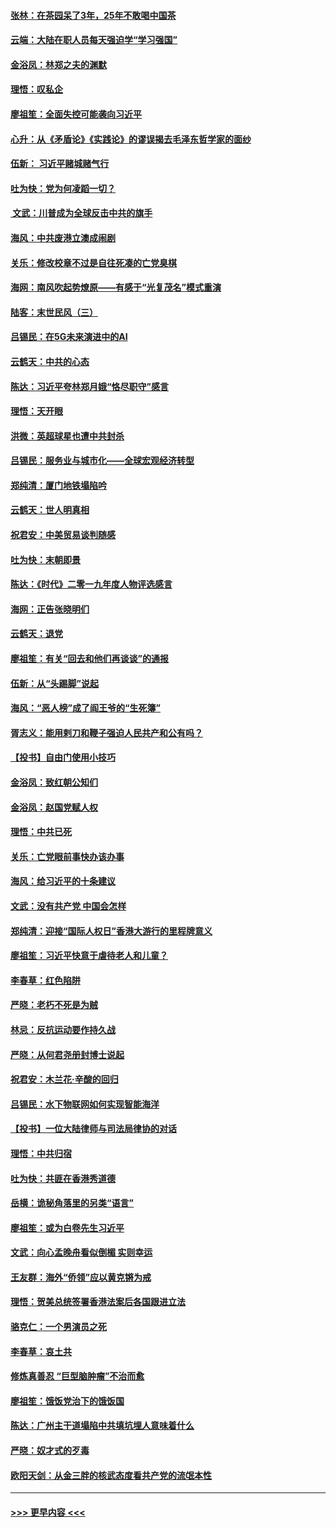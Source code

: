 #### [张林：在茶园呆了3年，25年不敢喝中国茶](../pages/nsc993/n11739240.md?t=12230933) 
#### [云端：大陆在职人员每天强迫学“学习强国”](../pages/nsc993/n11738735.md?t=12230933) 
#### [金浴凤：林郑之夫的渊默](../pages/nsc993/n11737735.md?t=12230933) 
#### [理悟：叹私企](../pages/nsc993/n11737715.md?t=12230933) 
#### [廖祖笙：全面失控可能袭向习近平](../pages/nsc993/n11737704.md?t=12230933) 
#### [心升：从《矛盾论》《实践论》的谬误揭去毛泽东哲学家的面纱](../pages/nsc993/n11736962.md?t=12230933) 
#### [伍新： 习近平赌城赌气行](../pages/nsc993/n11736929.md?t=12230933) 
#### [吐为快：党为何凌蹈一切？](../pages/nsc993/n11736915.md?t=12230933) 
#### [ 文武：川普成为全球反击中共的旗手](../pages/nsc993/n11736882.md?t=12230933) 
#### [海风：中共废港立澳成闹剧](../pages/nsc993/n11735857.md?t=12230933) 
#### [关乐：修改校章不过是自往死凑的亡党臭棋](../pages/nsc993/n11735097.md?t=12230933) 
#### [海网：南风吹起势燎原——有感于“光复茂名”模式重演](../pages/nsc993/n11732308.md?t=12230933) 
#### [陆客：末世民风（三）](../pages/nsc993/n11732211.md?t=12230933) 
#### [吕锡民：在5G未来演进中的AI](../pages/nsc993/n11730010.md?t=12230933) 
#### [云鹤天：中共的心态](../pages/nsc993/n11729906.md?t=12230933) 
#### [陈达：习近平夸林郑月娥“恪尽职守”感言](../pages/nsc993/n11729881.md?t=12230933) 
#### [理悟：天开眼](../pages/nsc993/n11729699.md?t=12230933) 
#### [洪微：英超球星也遭中共封杀](../pages/nsc993/n11727243.md?t=12230933) 
#### [吕锡民：服务业与城市化——全球宏观经济转型](../pages/nsc993/n11725845.md?t=12230933) 
#### [郑纯清：厦门地铁塌陷吟](../pages/nsc993/n11725813.md?t=12230933) 
#### [云鹤天：世人明真相](../pages/nsc993/n11725621.md?t=12230933) 
#### [祝君安：中美贸易谈判随感](../pages/nsc993/n11725609.md?t=12230933) 
#### [吐为快：末朝即景](../pages/nsc993/n11723365.md?t=12230933) 
#### [陈达：《时代》二零一九年度人物评选感言](../pages/nsc993/n11723337.md?t=12230933) 
#### [海网：正告张晓明们](../pages/nsc993/n11723228.md?t=12230933) 
#### [云鹤天：退党](../pages/nsc993/n11723056.md?t=12230933) 
#### [廖祖笙：有关“回去和他们再谈谈”的通报](../pages/nsc993/n11722442.md?t=12230933) 
#### [伍新：从“头踢脚”说起](../pages/nsc993/n11722429.md?t=12230933) 
#### [海风：“恶人榜”成了阎王爷的“生死簿”](../pages/nsc993/n11722272.md?t=12230933) 
#### [胥志义：能用剌刀和鞭子强迫人民共产和公有吗？](../pages/nsc993/n11720569.md?t=12230933) 
#### [【投书】自由门使用小技巧](../pages/nsc993/n11720180.md?t=12230933) 
#### [金浴凤：致红朝公知们](../pages/nsc993/n11720563.md?t=12230933) 
#### [金浴凤：赵国党赋人权](../pages/nsc993/n11720533.md?t=12230933) 
#### [理悟：中共已死](../pages/nsc993/n11720233.md?t=12230933) 
#### [关乐：亡党眼前事快办该办事](../pages/nsc993/n11719160.md?t=12230933) 
#### [海风：给习近平的十条建议](../pages/nsc993/n11717616.md?t=12230933) 
#### [文武：没有共产党 中国会怎样](../pages/nsc993/n11717584.md?t=12230933) 
#### [郑纯清：迎接“国际人权日”香港大游行的里程牌意义](../pages/nsc993/n11717417.md?t=12230933) 
#### [廖祖笙：习近平快意于虐待老人和儿童？](../pages/nsc993/n11715313.md?t=12230933) 
#### [李春草：红色陷阱](../pages/nsc993/n11715029.md?t=12230933) 
#### [严晓：老朽不死是为贼](../pages/nsc993/n11712910.md?t=12230933) 
#### [林忌：反抗运动要作持久战](../pages/nsc993/n11712623.md?t=12230933) 
#### [严晓：从何君尧册封博士说起](../pages/nsc993/n11712465.md?t=12230933) 
#### [祝君安：木兰花·辛酸的回归](../pages/nsc993/n11712381.md?t=12230933) 
#### [吕锡民：水下物联网如何实现智能海洋](../pages/nsc993/n11711158.md?t=12230933) 
#### [【投书】一位大陆律师与司法局律协的对话](../pages/nsc993/n11709675.md?t=12230933) 
#### [理悟：中共归宿](../pages/nsc993/n11710059.md?t=12230933) 
#### [吐为快：共匪在香港秀道德](../pages/nsc993/n11709979.md?t=12230933) 
#### [岳横：诡秘角落里的另类“语言”](../pages/nsc993/n11709792.md?t=12230933) 
#### [廖祖笙：或为白卷先生习近平](../pages/nsc993/n11708330.md?t=12230933) 
#### [文武：向心孟晚舟看似倒楣 实则幸运](../pages/nsc993/n11708236.md?t=12230933) 
#### [王友群：海外“侨领”应以黄克锵为戒](../pages/nsc993/n11706176.md?t=12230933) 
#### [理悟：贺美总统签署香港法案后各国跟进立法](../pages/nsc993/n11706853.md?t=12230933) 
#### [骆克仁：一个男演员之死](../pages/nsc993/n11706677.md?t=12230933) 
#### [李春草：哀土共](../pages/nsc993/n11706255.md?t=12230933) 
#### [修炼真善忍 “巨型脑肿瘤”不治而愈](../pages/nsc993/n11705340.md?t=12230933) 
#### [廖祖笙：饿饭党治下的饿饭国](../pages/nsc993/n11705085.md?t=12230933) 
#### [陈达：广州主干道塌陷中共填坑埋人意味着什么](../pages/nsc993/n11705046.md?t=12230933) 
#### [严晓：奴才式的歹毒](../pages/nsc993/n11704826.md?t=12230933) 
#### [欧阳天剑：从金三胖的核武态度看共产党的流氓本性](../pages/nsc993/n11702238.md?t=12230933) 

----
#### [ >>> 更早内容 <<< ](../indexes/nsc993-earlier.md)
